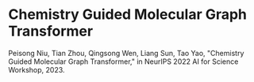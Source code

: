 # Chemistry Guided Molecular Graph Transformer

Peisong Niu, Tian Zhou, Qingsong Wen, Liang Sun, Tao Yao, "Chemistry Guided Molecular Graph Transformer," in NeurIPS 2022 AI for Science Workshop, 2023.
